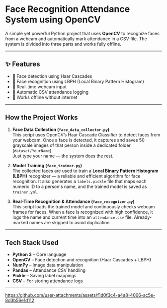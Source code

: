 #  Face Recognition Attendance System using OpenCV

A simple yet powerful Python project that uses **OpenCV** to recognize faces from a webcam and automatically mark attendance in a CSV file. The system is divided into three parts and works fully offline.

---

## ✨ Features

- 🎯 Face detection using Haar Cascades  
- 🧠 Face recognition using LBPH (Local Binary Pattern Histogram)  
- 🎥 Real-time webcam input  
- 📝 Automatic CSV attendance logging  
- 🔌 Works offline without internet

---

##  How the Project Works

1. **Face Data Collection (`face_data_collector.py`)**  
   This script uses OpenCV’s Haar Cascade Classifier to detect faces from your webcam. Once a face is detected, it captures and saves 50 grayscale images of that person inside a dedicated folder (`dataset/YourName`).  
    Just type your name — the system does the rest.

2. **Model Training (`face_trainer.py`)**  
   The collected faces are used to train a **Local Binary Pattern Histogram (LBPH)** recognizer — a reliable and efficient algorithm for face recognition. It also generates a `labels.pickle` file that maps each numeric ID to a person's name, and the trained model is saved as `trainer.yml`.

3. **Real-Time Recognition & Attendance (`face_recognizer.py`)**  
   This script loads the trained model and continuously checks webcam frames for faces. When a face is recognized with high confidence, it logs the name and current time into an `attendance.csv` file. Already-marked names are skipped to avoid duplication.

---

##  Tech Stack Used

- **Python 3** – Core language  
- **OpenCV** – Face detection and recognition (Haar Cascades + LBPH)  
- **NumPy** – Image data manipulation  
- **Pandas** – Attendance CSV handling  
- **Pickle** – Saving label mappings  
- **CSV** – For storing attendance logs

---

https://github.com/user-attachments/assets/f1d0f3c4-a4a8-4006-ac5e-8d3b56e1d112
